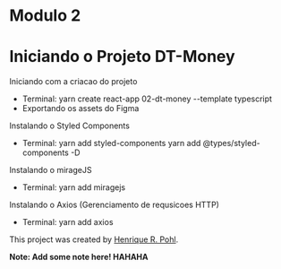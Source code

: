 # Modulo 2

# Iniciando o Projeto DT-Money

Iniciando com a criacao do projeto

- Terminal: yarn create react-app 02-dt-money --template typescript
- Exportando os assets do Figma

Instalando o Styled Components

- Terminal: yarn add styled-components
            yarn add @types/styled-components -D

Instalando o mirageJS

- Terminal: yarn add miragejs

Instalando o Axios (Gerenciamento de requsicoes HTTP)

- Terminal: yarn add axios











This project was created by [Henrique R. Pohl](https://github.com/henriqpohl).


**Note: Add some note here! HAHAHA**

